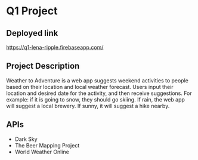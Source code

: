 
# Q1 Project

## Deployed link
https://q1-lena-ripple.firebaseapp.com/

## Project Description
Weather to Adventure is a web app suggests weekend activities to people based on their location and local weather forecast.  Users input their location and desired date for the activity, and then receive suggestions.  For example: if it is going to snow, they should go skiing.  If rain, the web app will suggest a local brewery.  If sunny, it will suggest a hike nearby.

## APIs
* Dark Sky
* The Beer Mapping Project
* World Weather Online
